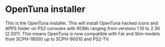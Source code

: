 # OpenTuna installer

This is the OpenTuna installer. This will install OpenTuna hacked icons and APPS folder on PS2 consoles with ROMs ranging from versions 1.10 to 2.30 (2.50?). This means OpenTuna is now compatible with Fat and Slim models from SCPH-18000 up to SCPH-90010 and PS2-TV.
